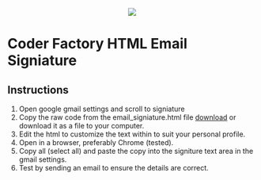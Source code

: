 <p align="center"><img src="https://github.com/coder-factory-academy/cf-guidline-css/blob/master/CFA.png"></p>

# Coder Factory HTML Email Signiature

## Instructions

1. Open google gmail settings and scroll to signiature
2. Copy the raw code from the email_signiature.html file <a href="https://github.com/coder-factory-academy/cf-email-footer/blob/master/email_signiature.html">download</a> or download it as a file to your computer.
3. Edit the html to customize the text within to suit your personal profile.
3. Open in a browser, preferably Chrome (tested).
4. Copy all (select all) and paste the copy into the signiture text area in the gmail settings.
5. Test by sending an email to ensure the details are correct.
